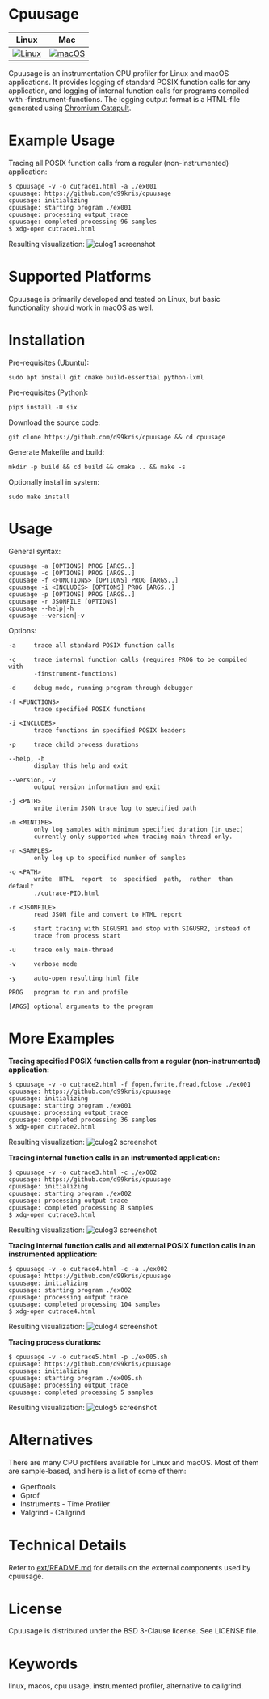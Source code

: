 Cpuusage
========

| **Linux** | **Mac** |
|-----------|---------|
| [![Linux](https://github.com/d99kris/cpuusage/workflows/Linux/badge.svg)](https://github.com/d99kris/cpuusage/actions?query=workflow%3ALinux) | [![macOS](https://github.com/d99kris/cpuusage/workflows/macOS/badge.svg)](https://github.com/d99kris/cpuusage/actions?query=workflow%3AmacOS) |

Cpuusage is an instrumentation CPU profiler for Linux and macOS applications.
It provides logging of standard POSIX function calls for any application, and logging of
internal function calls for programs compiled with -finstrument-functions.
The logging output format is a HTML-file generated using 
[Chromium Catapult](https://github.com/catapult-project/catapult).

Example Usage
=============
Tracing all POSIX function calls from a regular (non-instrumented) application:

    $ cpuusage -v -o cutrace1.html -a ./ex001 
    cpuusage: https://github.com/d99kris/cpuusage
    cpuusage: initializing
    cpuusage: starting program ./ex001
    cpuusage: processing output trace
    cpuusage: completed processing 96 samples
    $ xdg-open cutrace1.html 

Resulting visualization:
![culog1 screenshot](/doc/culog1.png)

Supported Platforms
===================
Cpuusage is primarily developed and tested on Linux, but basic functionality
should work in macOS as well.

Installation
============
Pre-requisites (Ubuntu):

    sudo apt install git cmake build-essential python-lxml

Pre-requisites (Python):

    pip3 install -U six

Download the source code:

    git clone https://github.com/d99kris/cpuusage && cd cpuusage

Generate Makefile and build:

    mkdir -p build && cd build && cmake .. && make -s

Optionally install in system:

    sudo make install

Usage
=====

General syntax:

    cpuusage -a [OPTIONS] PROG [ARGS..]
    cpuusage -c [OPTIONS] PROG [ARGS..]
    cpuusage -f <FUNCTIONS> [OPTIONS] PROG [ARGS..]
    cpuusage -i <INCLUDES> [OPTIONS] PROG [ARGS..]
    cpuusage -p [OPTIONS] PROG [ARGS..]
    cpuusage -r JSONFILE [OPTIONS]
    cpuusage --help|-h
    cpuusage --version|-v

Options:

    -a     trace all standard POSIX function calls

    -c     trace internal function calls (requires PROG to be compiled with
           -finstrument-functions)

    -d     debug mode, running program through debugger

    -f <FUNCTIONS>
           trace specified POSIX functions

    -i <INCLUDES>
           trace functions in specified POSIX headers

    -p     trace child process durations

    --help, -h
           display this help and exit

    --version, -v
           output version information and exit

    -j <PATH>
           write iterim JSON trace log to specified path

    -m <MINTIME>
           only log samples with minimum specified duration (in usec)
           currently only supported when tracing main-thread only.

    -n <SAMPLES>
           only log up to specified number of samples

    -o <PATH>
           write  HTML  report  to  specified  path,  rather  than  default
           ./cutrace-PID.html

    -r <JSONFILE>
           read JSON file and convert to HTML report

    -s     start tracing with SIGUSR1 and stop with SIGUSR2, instead of
           trace from process start

    -u     trace only main-thread

    -v     verbose mode

    -y     auto-open resulting html file

    PROG   program to run and profile

    [ARGS] optional arguments to the program

More Examples
=============
**Tracing specified POSIX function calls from a regular (non-instrumented) application:**

    $ cpuusage -v -o cutrace2.html -f fopen,fwrite,fread,fclose ./ex001 
    cpuusage: https://github.com/d99kris/cpuusage
    cpuusage: initializing
    cpuusage: starting program ./ex001
    cpuusage: processing output trace
    cpuusage: completed processing 36 samples
    $ xdg-open cutrace2.html 

Resulting visualization:
![culog2 screenshot](/doc/culog2.png)

**Tracing internal function calls in an instrumented application:**

    $ cpuusage -v -o cutrace3.html -c ./ex002
    cpuusage: https://github.com/d99kris/cpuusage
    cpuusage: initializing
    cpuusage: starting program ./ex002
    cpuusage: processing output trace
    cpuusage: completed processing 8 samples
    $ xdg-open cutrace3.html 

Resulting visualization:
![culog3 screenshot](/doc/culog3.png)

**Tracing internal function calls and all external POSIX function calls in an instrumented application:**

    $ cpuusage -v -o cutrace4.html -c -a ./ex002
    cpuusage: https://github.com/d99kris/cpuusage
    cpuusage: initializing
    cpuusage: starting program ./ex002
    cpuusage: processing output trace
    cpuusage: completed processing 104 samples
    $ xdg-open cutrace4.html 

Resulting visualization:
![culog4 screenshot](/doc/culog4.png)

**Tracing process durations:**

    $ cpuusage -v -o cutrace5.html -p ./ex005.sh 
    cpuusage: https://github.com/d99kris/cpuusage
    cpuusage: initializing
    cpuusage: starting program ./ex005.sh
    cpuusage: processing output trace
    cpuusage: completed processing 5 samples

Resulting visualization:
![culog5 screenshot](/doc/culog5.png)

Alternatives
============
There are many CPU profilers available for Linux and macOS. Most of them are
sample-based, and here is a list of some of them:
- Gperftools
- Gprof
- Instruments - Time Profiler
- Valgrind - Callgrind

Technical Details
=================
Refer to [ext/README.md](/ext/README.md) for details on the external components
used by cpuusage.

License
=======
Cpuusage is distributed under the BSD 3-Clause license. See LICENSE file.

Keywords
========
linux, macos, cpu usage, instrumented profiler, alternative to callgrind.
